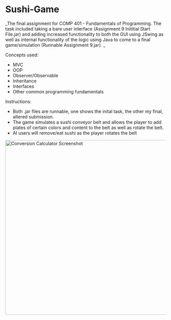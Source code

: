 # Sushi-Game

_The final assignment for COMP 401 - Fundamentals of Programming. The task included taking a bare user interface (Assignment 9 Inititial Start File.jar) and adding increased functionality to both the GUI using JSwing as well as internal functionality of the logic using Java to come to a final game/simulation (Runnable Assignment 9.jar). _

Concepts used:
* MVC
* OOP
* Observer/Observable
* Inheritance
* Interfaces
* Other common programming fundamentals

Instructions:
* Both .jar files are runnable, one shows the inital task, the other my final, altered submission.
* The game simulates a sushi conveyor belt and allows the player to add plates of certain colors and content to the belt as well as rotate the belt.
* AI users will remove/eat sushi as the player rotates the belt


<img src="https://github.com/dkoenigs/Sushi-Game/blob/master/SushiGame.png?raw=true" width="850" height="550" title="Conversion Calculator Screenshot">
